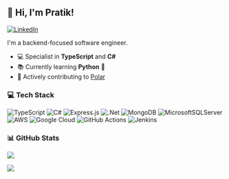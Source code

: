 ## 👋 Hi, I'm Pratik!

[![LinkedIn](https://img.shields.io/badge/LinkedIn-%230077B5.svg?logo=linkedin&logoColor=white)](https://www.linkedin.com/in/magarpratik/) 

I'm a backend-focused software engineer.

- 💻 Specialist in **TypeScript** and **C#**<br>
- 📚 Currently learning **Python** 🐍<br>
- 🔧 Actively contributing to [Polar](https://github.com/polarsource/polar/pulls?q=is%3Apr+author%3Amagarpratik)<br>

### 💻 Tech Stack

![TypeScript](https://img.shields.io/badge/typescript-%23007ACC.svg?style=for-the-badge&logo=typescript&logoColor=white)
![C#](https://img.shields.io/badge/c%23-%23239120.svg?style=for-the-badge&logo=csharp&logoColor=white)
![Express.js](https://img.shields.io/badge/express.js-%23404d59.svg?style=for-the-badge&logo=express&logoColor=%2361DAFB)
![.Net](https://img.shields.io/badge/.NET-5C2D91?style=for-the-badge&logo=.net&logoColor=white)
![MongoDB](https://img.shields.io/badge/MongoDB-%234ea94b.svg?style=for-the-badge&logo=mongodb&logoColor=white)
![MicrosoftSQLServer](https://img.shields.io/badge/Microsoft%20SQL%20Server-CC2927?style=for-the-badge&logo=microsoft%20sql%20server&logoColor=white)
![AWS](https://img.shields.io/badge/AWS-%23FF9900.svg?style=for-the-badge&logo=amazon-aws&logoColor=white)
![Google Cloud](https://img.shields.io/badge/GoogleCloud-%234285F4.svg?style=for-the-badge&logo=google-cloud&logoColor=white)
![GitHub Actions](https://img.shields.io/badge/github%20actions-%232671E5.svg?style=for-the-badge&logo=githubactions&logoColor=white)
![Jenkins](https://img.shields.io/badge/jenkins-%232C5263.svg?style=for-the-badge&logo=jenkins&logoColor=white)

### 📊 GitHub Stats

![](https://github-readme-stats.vercel.app/api/top-langs/?username=magarpratik&theme=dark&bg_color=121C29&custom_title=Languages%20used&hide_border=true&size_weight=0.5&count_weight=0.5&include_all_commits=true&count_private=true&layout=compact)

![](https://github-contributor-stats.vercel.app/api?username=magarpratik&limit=3&theme=dark&bg_color=121C29&hide_border=true&combine_all_yearly_contributions=true)

<!-- Proudly created with GPRM ( https://gprm.itsvg.in ) -->
